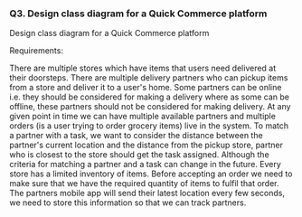 ### Q3. Design class diagram for a Quick Commerce platform

Design class diagram for a Quick Commerce platform

Requirements:

There are multiple stores which have items that users need delivered at their doorsteps.
There are multiple delivery partners who can pickup items from a store and deliver it to a user's home.
Some partners can be online i.e. they should be considered for making a delivery where as some can be offline, these
partners should not be considered for making delivery.
At any given point in time we can have multiple available partners and multiple orders (is a user trying to order
grocery items) live in the system. To match a partner with a task, we want to consider the distance between the
partner's current location and the distance from the pickup store, partner who is closest to the store should get the
task assigned. Although the criteria for matching a partner and a task can change in the future.
Every store has a limited inventory of items. Before accepting an order we need to make sure that we have the required
quantity of items to fulfil that order.
The partners mobile app will send their latest location every few seconds, we need to store this information so that we
can track partners.
